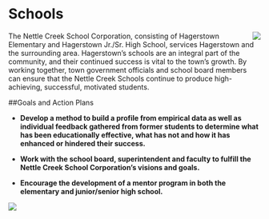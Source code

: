 # Schools


  <a href="http://farm3.staticflickr.com/2850/10934681066_fa8a471d3e_o.jpg" class="thumb" rel="fancy" style="float: right;"><img src="http://farm3.staticflickr.com/2850/10934681066_e65ff307e0_m.jpg" /></a>


The Nettle Creek School Corporation, consisting of Hagerstown Elementary and Hagerstown Jr./Sr. High School, services Hagerstown and the surrounding area. Hagerstown’s schools are an integral part of the community, and their continued success is vital to the town’s growth. By working together, town government officials and school board members can ensure that the Nettle Creek Schools continue to produce high-achieving, successful, motivated students.

##Goals and Action Plans

-	**Develop a method to build a profile from empirical data as well as individual feedback gathered from former students to determine what has been educationally effective, what has not and how it has enhanced or hindered their success.**

-	**Work with the school board, superintendent and faculty to fulfill the Nettle Creek School Corporation’s visions and goals.** 

-	**Encourage the development of a mentor program in both the elementary and junior/senior high school.**


  <a href="http://farm6.staticflickr.com/5482/10934674626_2b7a6bc1c3_o.jpg" class="thumb" rel="fancy"><img src="http://farm6.staticflickr.com/5482/10934674626_017cc36a5b_m.jpg" /></a>
  